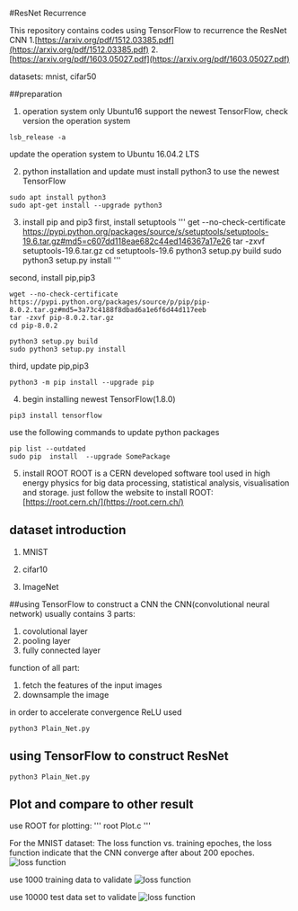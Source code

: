 #ResNet Recurrence

This repository contains codes using TensorFlow to recurrence the ResNet CNN
1.[https://arxiv.org/pdf/1512.03385.pdf](https://arxiv.org/pdf/1512.03385.pdf)
2.[https://arxiv.org/pdf/1603.05027.pdf](https://arxiv.org/pdf/1603.05027.pdf)


datasets: mnist, cifar50


##preparation

1. operation system
only Ubuntu16 support the newest TensorFlow, check version the operation system
```
lsb_release -a
```
update the operation system to Ubuntu 16.04.2 LTS

2. python installation and update
must install python3 to use the newest TensorFlow
```
sudo apt install python3
sudo apt-get install --upgrade python3
```

3. install pip and pip3
first, install setuptools
'''
get --no-check-certificate  https://pypi.python.org/packages/source/s/setuptools/setuptools-19.6.tar.gz#md5=c607dd118eae682c44ed146367a17e26
tar -zxvf setuptools-19.6.tar.gz
cd setuptools-19.6
python3 setup.py build
sudo python3 setup.py install
'''

second, install pip,pip3
```
wget --no-check-certificate  https://pypi.python.org/packages/source/p/pip/pip-8.0.2.tar.gz#md5=3a73c4188f8dbad6a1e6f6d44d117eeb
tar -zxvf pip-8.0.2.tar.gz
cd pip-8.0.2

python3 setup.py build
sudo python3 setup.py install
```
third, update pip,pip3
```
python3 -m pip install --upgrade pip  
```

4. begin installing newest TensorFlow(1.8.0)
```
pip3 install tensorflow    
```

use the following commands to update python packages

```
pip list --outdated
sudo pip  install  --upgrade SomePackage
```

5. install ROOT
ROOT is a CERN developed software tool used in high energy physics  for
big data processing, statistical analysis, visualisation and storage.
just follow the website to install ROOT:
[https://root.cern.ch/](https://root.cern.ch/)


## dataset introduction

1. MNIST

2. cifar10

3. ImageNet

##using TensorFlow to construct a CNN
the CNN(convolutional neural network) usually contains 3 parts:
1. covolutional layer
2. pooling layer
3. fully connected layer


function of all part:
1. fetch the features of the input images
2. downsample the image

in order to accelerate convergence
ReLU used

```
python3 Plain_Net.py 
```



## using TensorFlow to construct ResNet





```
python3 Plain_Net.py 
```


## Plot and compare to other result
use ROOT for plotting:
'''
root Plot.c
'''

For the MNIST dataset:
The loss function vs. training epoches, the loss function indicate that the CNN converge after about 200 epoches.
![loss function](https://github.com/horse007666/ResNet/blob/master/Plot/mnist_loss.png)

use 1000 training data to validate
![loss function](https://github.com/horse007666/ResNet/blob/master/Plot/mnist_train_error.png)

use 10000 test data set to validate 
![loss function](https://github.com/horse007666/ResNet/blob/master/Plot/mnist_test_error.png)













